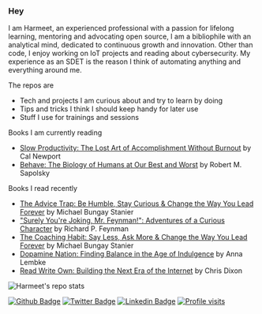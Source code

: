 ### Hey
I am Harmeet, an experienced professional with a passion for lifelong learning, mentoring and advocating open source, I am a bibliophile with an analytical mind, dedicated to continuous growth and innovation. Other than code, I enjoy working on IoT projects and reading about cybersecurity. My experience as an SDET is the reason I think of automating anything and everything around me.

The repos are
- Tech and projects I am curious about and try to learn by doing
- Tips and tricks I think I should keep handy for later use
- Stuff I use for trainings and sessions

Books I am currently reading

<!-- GOODREADS-LIST:START -->
- [Slow Productivity: The Lost Art of Accomplishment Without Burnout](https://www.goodreads.com/review/show/6836120924?utm_medium=api&utm_source=rss) by Cal Newport
- [Behave: The Biology of Humans at Our Best and Worst](https://www.goodreads.com/review/show/3404586472?utm_medium=api&utm_source=rss) by Robert M. Sapolsky
<!-- GOODREADS-LIST:END -->

Books I read recently
<!-- GOODREADS-LIST-READ:START -->
- [The Advice Trap: Be Humble, Stay Curious & Change the Way You Lead Forever](https://www.goodreads.com/review/show/6740778678?utm_medium=api&utm_source=rss) by Michael Bungay Stanier
- ["Surely You're Joking, Mr. Feynman!": Adventures of a Curious Character](https://www.goodreads.com/review/show/4426713105?utm_medium=api&utm_source=rss) by Richard P. Feynman
- [The Coaching Habit: Say Less, Ask More & Change the Way You Lead Forever](https://www.goodreads.com/review/show/6703664905?utm_medium=api&utm_source=rss) by Michael Bungay Stanier
- [Dopamine Nation: Finding Balance in the Age of Indulgence](https://www.goodreads.com/review/show/6644421274?utm_medium=api&utm_source=rss) by Anna Lembke
- [Read Write Own: Building the Next Era of the Internet](https://www.goodreads.com/review/show/6545487294?utm_medium=api&utm_source=rss) by Chris  Dixon
<!-- GOODREADS-LIST-READ:END -->


![Harmeet's repo stats](https://github-readme-stats.vercel.app/api?username=hrmeetsingh&theme=github_dark&show_icons=true)

[![Github Badge](https://img.shields.io/badge/-hrmeetsingh-blue?style=for-the-badge&logo=Github&link=https://github.com/hrmeetsingh/)](https://github.com/hrmeetsingh/) 
[![Twitter Badge](http://img.shields.io/badge/-@ErHarmeet-blue?style=for-the-badge&logo=x&logoColor=white&link=https://twitter.com/ErHarmeet)](https://twitter.com/ErHarmeet) 
[![Linkedin Badge](https://img.shields.io/badge/-hrmeetsingh-blue?style=for-the-badge&logo=Linkedin&logoColor=white&link=https://www.linkedin.com/in/hrmeetsingh/)](https://www.linkedin.com/in/hrmeetsingh/)
[![Profile visits](https://komarev.com/ghpvc/?username=hrmeetsingh&label=Profile%20views&color=0e75b6&style=for-the-badge)](https://komarev.com/ghpvc/?username=hrmeetsingh&label=Profile%20views&color=0e75b6&style=for-the-badge)

